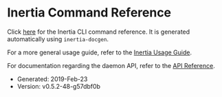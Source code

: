 # Inertia Command Reference

Click [here](/inertia.md) for the Inertia CLI command reference. It is generated
automatically using `inertia-docgen`.

For a more general usage guide, refer to the [Inertia Usage Guide](https://inertia.ubclaunchpad.com).

For documentation regarding the daemon API, refer to the [API Reference](https://inertia.ubclaunchpad.com/api).

* Generated: 2019-Feb-23
* Version: v0.5.2-48-g57dbf0b
